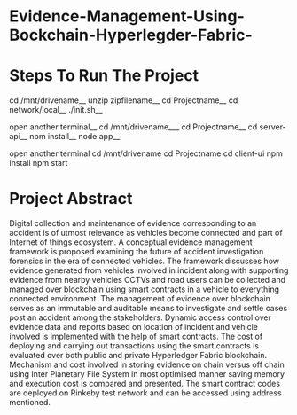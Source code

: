 # Evidence-Management-Using-Bockchain-Hyperlegder-Fabric-


# Steps To Run The Project

cd /mnt/drivename__
unzip zipfilename__
cd Projectname__
cd network/local__
./init.sh__

open another terminal__
cd /mnt/drivename___
cd Projectname__
cd server-api__
npm install__
node app__

open another terminal
cd /mnt/drivename
cd Projectname
cd client-ui
npm install
npm start

# Project Abstract
Digital collection and maintenance of evidence corresponding to an accident is of utmost relevance as vehicles become connected and part of Internet of things ecosystem. A conceptual evidence management framework is proposed examining the future of accident investigation forensics in the era of connected vehicles. The framework discusses how evidence generated from vehicles involved in incident along with supporting evidence from nearby vehicles CCTVs and road users can be collected and managed over blockchain using smart contracts in a vehicle to everything connected environment. The management of evidence over blockchain serves as an immutable and auditable means to investigate and settle cases post an accident among the stakeholders. Dynamic access control over evidence data and reports based on location of incident and vehicle involved is implemented with the help of smart contracts. The cost of deploying and carrying out transactions using the smart contracts is evaluated over both public and private Hyperledger Fabric blockchain. Mechanism and cost involved in storing evidence on chain versus off chain using Inter Planetary File System in most optimised manner saving memory and execution cost is compared and presented. The smart contract codes are deployed on Rinkeby test network and can be accessed using address mentioned.
